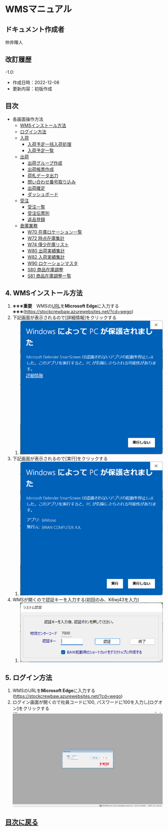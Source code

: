 # WMSマニュアル

## ドキュメント作成者
仲井暉人

## 改訂履歴
-1.0:
  - 作成日時：2022-12-08
  - 更新内容：初版作成

## 目次

- 各画面操作方法
  - [WMSインストール方法](#4-wmsインストール方法)
  - [ログイン方法](#5-ログイン方法)
  - [入荷](ItemPO.md)
    - [入荷予定一括入荷処理](/ItemPO.md#s19-入荷予定一括入荷処理)
    - [入荷予定一覧](/ItemPO.md#s22-入荷予定一覧)
  - [出荷](Ship.md)
    - [出荷グループ作成](/Ship.md#n10-出荷グループ作成)
    - [出荷帳票作成](/Ship.md#n15-出荷帳票作成)
    - [荷札データ出力](/Ship.md#w13-荷札データ出力)
    - [問い合わせ番号取り込み](/Ship.md#w40-各種データ取り込み問い合わせ番号)
    - [出荷確定](/Ship.md#w50-出荷確定)
    - [ダッシュボード](/Ship.md#z10-ダッシュボード)
  - [受注](ECOrder.md)
    - [受注一覧](/ECOrder.md#j35-ec受注一覧-オーダー別)
    - [受注伝票別](ECOrder.md#j33-ec受注一覧-伝票別)
    - [返品登録](ECOrder.md#j14-ec受注登録返品登録)
  - [倉庫業務](Warehouse.md)
    - [W70 在庫ロケーション一覧](Warehouse.md#w70-在庫ロケーション一覧)
    - [W72 時点在庫集計](Warehouse.md#w72-時点在庫集計)
    - [W74 僅少在庫リスト](Warehouse.md#w74-僅少在庫リスト)
    - [W80 出荷実績集計](Warehouse.md#w80-出荷実績集計)
    - [W82 入荷実績集計](Warehouse.md#w82-入荷実績集計)
    - [W90 ロケーションマスタ](Warehouse.md#w90-ロケーションマスタ)
    - [S80 商品在庫調整](Warehouse.md#s80-商品在庫調整)
    - [S81 商品在庫調整一覧](Warehouse.md#s81-商品在庫調整一覧)


## 4. WMSインストール方法

1. **※※※重要**　WMSの[URL](https://stockcrewbaw.azurewebsites.net/?cd=wego)を**Microsoft Edge**に入力する　**※※※**(https://stockcrewbaw.azurewebsites.net/?cd=wego)
2. 下記画面が表示されるので[詳細情報]をクリックする
   1. ![BAWのWindows保護画面](/img/Install/BAW_Windows_Guard.png)
3. 下記画面が表示されるので[実行]をクリックする
   1. ![BAWのWindows保護詳細画面](/img/Install/BAW_Windows_Guard_Dtl.png)
4. WMSが開くので認証キーを入力する(初回のみ、K6wj43を入力)
   1. ![認証キー入力画面](/img/Install/Insert_SystemKey.png)

## 5. ログイン方法
1.   WMSのURLを**Microsoft Edge**に入力する(https://stockcrewbaw.azurewebsites.net/?cd=wego)
2.   ログイン画面が開くので社員コードに100, パスワードに100を入力し[ログオン]をクリックする![ログイン画面](/img/Install/wms-login.png)

## [目次に戻る](#目次)